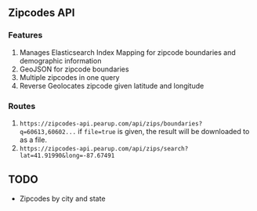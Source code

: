 ## Zipcodes API

### Features
1. Manages Elasticsearch Index Mapping for zipcode boundaries and demographic information
2. GeoJSON for zipcode boundaries
3. Multiple zipcodes in one query
4. Reverse Geolocates zipcode given latitude and longitude

### Routes
1. `https://zipcodes-api.pearup.com/api/zips/boundaries?q=60613,60602...`  if `file=true` is given, the result will be downloaded to as a file.
2. `https://zipcodes-api.pearup.com/api/zips/search?lat=41.91990&long=-87.67491`

## TODO
* Zipcodes by city and state
